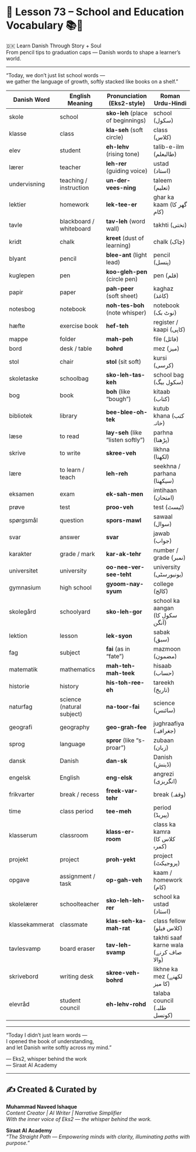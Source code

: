 # 🌟 **Lesson 73 – School and Education Vocabulary 📚🏫**  
🇩🇰 Learn Danish Through Story + Soul  
From pencil tips to graduation caps — Danish words to shape a learner’s world.

---

“Today, we don’t just list school words —  
we gather the language of growth, softly stacked like books on a shelf.”

| Danish Word       | English Meaning         | Pronunciation (Eks2-style)       | Roman Urdu-Hindi               |
|-------------------|--------------------------|------------------------------------|--------------------------------|
| skole             | school                   | **sko-leh** (place of beginnings)  | school (سکول)                  |
| klasse            | class                    | **kla-seh** (soft circle)          | class (کلاس)                  |
| elev              | student                  | **eh-lehv** (rising tone)          | talib-e-ilm (طالبعلم)         |
| lærer             | teacher                  | **leh-rer** (guiding voice)        | ustad (استاد)                 |
| undervisning      | teaching / instruction   | **un-der-vees-ning**               | taleem (تعلیم)                |
| lektier           | homework                 | **lek-tee-er**                     | ghar ka kaam (گھر کا کام)     |
| tavle             | blackboard / whiteboard  | **tav-leh** (word wall)            | takhti (تختی)                 |
| kridt             | chalk                    | **kreet** (dust of learning)       | chalk (چاک)                   |
| blyant            | pencil                   | **blee-ant** (light lead)          | pencil (پنسل)                 |
| kuglepen          | pen                      | **koo-gleh-pen** (circle pen)      | pen (قلم)                     |
| papir             | paper                    | **pah-peer** (soft sheet)          | kaghaz (کاغذ)                 |
| notesbog          | notebook                 | **noh-tes-boh** (note whisper)     | notebook (نوٹ بک)             |
| hæfte             | exercise book            | **hef-teh**                        | register / kaapi (کاپی)        |
| mappe             | folder                   | **mah-peh**                        | file (فائل)                   |
| bord              | desk / table             | **bohrd**                          | mez (میز)                     |
| stol              | chair                    | **stol** (sit soft)                | kursi (کرسی)                  |
| skoletaske        | schoolbag                | **sko-leh-tas-keh**                | school bag (سکول بیگ)         |
| bog               | book                     | **boh** (like “bough”)             | kitaab (کتاب)                 |
| bibliotek         | library                  | **bee-blee-oh-tek**                | kutub khana (کتب خانہ)         |
| læse              | to read                  | **lay-seh** (like “listen softly”) | parhna (پڑھنا)                |
| skrive            | to write                 | **skree-veh**                      | likhna (لکھنا)                |
| lære              | to learn / teach         | **leh-reh**                        | seekhna / parhana (سیکھنا)     |
| eksamen           | exam                     | **ek-sah-men**                     | imtihaan (امتحان)             |
| prøve             | test                     | **proo-veh**                       | test (ٹیسٹ)                   |
| spørgsmål         | question                  | **spors-mawl**                     | sawaal (سوال)                 |
| svar              | answer                   | **svar**                           | jawab (جواب)                  |
| karakter          | grade / mark             | **kar-ak-tehr**                    | number / grade (نمبر)         |
| universitet       | university               | **oo-nee-ver-see-teht**            | university (یونیورسٹی)       |
| gymnasium         | high school              | **gyoom-nay-syum**                 | college (کالج)                |
| skolegård         | schoolyard               | **sko-leh-gor**                    | school ka aangan (سکول کا آنگن)|
| lektion           | lesson                   | **lek-syon**                       | sabak (سبق)                  |
| fag               | subject                  | **fai** (as in “fate”)             | mazmoon (مضمون)              |
| matematik         | mathematics              | **mah-teh-mah-teek**               | hisaab (حساب)                |
| historie          | history                  | **his-toh-ree-eh**                 | tareekh (تاریخ)               |
| naturfag          | science (natural subject)| **na-toor-fai**                    | science (سائنس)               |
| geografi          | geography                | **geo-grah-fee**                   | jughraafiya (جغرافیہ)         |
| sprog             | language                 | **spror** (like “s-proar”)         | zubaan (زبان)                 |
| dansk             | Danish                   | **dan-sk**                         | Danish (ڈینش)                 |
| engelsk           | English                  | **eng-elsk**                       | angrezi (انگریزی)             |
| frikvarter        | break / recess           | **freek-var-tehr**                 | break (وقفہ)                  |
| time              | class period             | **tee-meh**                        | period (پیریڈ)                |
| klasserum         | classroom                | **klass-er-room**                  | class ka kamra (کلاس کا کمرہ) |
| projekt           | project                  | **proh-yekt**                      | project (پروجیکٹ)             |
| opgave            | assignment / task        | **op-gah-veh**                     | kaam / homework (کام)         |
| skolelærer        | schoolteacher            | **sko-leh-leh-rer**                | school ka ustad (استاد)       |
| klassekammerat    | classmate                | **klas-seh-ka-mah-rat**            | class fellow (کلاس فیلو)      |
| tavlesvamp        | board eraser             | **tav-leh-svamp**                  | takhti saaf karne wala (صاف کرنے والا) |
| skrivebord        | writing desk             | **skree-veh-bohrd**                | likhne ka mez (لکھنے کا میز)  |
| elevråd           | student council          | **eh-lehv-rohd**                   | talaba council (طلبہ کونسل)   |

---

“Today I didn’t just learn words —  
I opened the book of understanding,  
and let Danish write softly across my mind.”

— Eks2, whisper behind the work  
— Siraat AI Academy

---
✍️ Created & Curated by  
---

**Muhammad Naveed Ishaque**  
*Content Creator | AI Writer | Narrative Simplifier*  
*With the inner voice of Eks2 — the whisper behind the work.*  

**Siraat AI Academy**  
*“The Straight Path — Empowering minds with clarity, illuminating paths with purpose.”*

